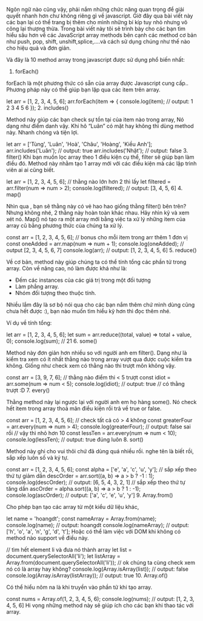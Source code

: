 Ngôn ngữ nào cũng vậy, phải nắm những chức năng quan trọng để giải quyết nhanh hơn chư không riêng gì về javascript. Giờ đây qua bài viết này các bạn lại có thể trang bị thêm cho mình những bí kíp tuy nhỏ nhưng võ công lại thượng thừa.
Trong bài viết này tôi sẽ trình bày cho các bạn tìm hiểu sâu hơn về các JavaScript array methods bên cạnh các method cơ bản như push, pop, shift, unshift,splice,….và cách sử dụng chúng như thế nào cho hiệu quả và đơn giản.

Và đây là 10 method array trong javascript được sử dụng phổ biến nhất:

1. forEach()

forEach là một phương thức có sẵn của array được Javascript cung cấp.. Phương pháp này có thể giúp bạn lặp qua các item trên array.

let arr = [1, 2, 3, 4, 5, 6];
  arr.forEach(item => {
    console.log(item); // output: 1 2 3 4 5 6
  });
2. includes()

Method này giúp các bạn check sự tồn tại của item nào trong array, Nó dạng như điểm danh vậy. Khi hô “Luân” có mặt hay không thì dùng method này. Nhanh chóng và tiện lợi.

let arr = ['Tùng', 'Luân', 'Hoà', 'Châu', 'Hoàng', 'Kiều Anh'];
arr.includes('Luân'); // output: true
arr.includes('Nhật'); // output: false
3. filter()
Khi bạn muốn lọc array theo 1 điều kiện cụ thể, filter sẽ giúp bạn làm điều đó.
Method này nhằm tạo 1 array mới với các điều kiện mà các lập trình viên ai ai cũng biết.

let arr = [1, 2, 3, 4, 5, 6];
// thằng nào lớn hơn 2 thì lấy
let filtered = arr.filter(num => num > 2);
console.log(filtered); // output: [3, 4, 5, 6]
4. map()

Nhìn qua , bạn sẽ thằng này có vẻ hao hao giống thằng filter() bên trên? Nhưng không nhé, 2 thằng này hoàn toàn khác nhau.
Hãy nhìn kỹ và xem xét nó. Map() nó tạo ra một array mới bằng việc ta xử lý những item của array cũ bằng phương thức của chúng ta xử lý.

const arr = [1, 2, 3, 4, 5, 6];
// bonus cho mỗi item trong arr thêm 1 đơn vị
const oneAdded = arr.map(num => num + 1);
console.log(oneAdded); // output [2, 3, 4, 5, 6, 7]
console.log(arr); // output: [1, 2, 3, 4, 5, 6]
5. reduce()

Về cơ bản, method này giúp chúng ta có thể tính tổng các phần tử trong array. Còn về nâng cao, nó làm được khá như là:
+ Đếm các instances của các giá trị trong một đối tượng
+ Làm phẳng array.
+ Nhóm đối tượng theo thuộc tính.

Nhiều lắm đây là sơ bộ nói qua cho các bạn nắm thêm chứ mình dùng cũng chưa hết được :), bạn nào muốn tìm hiểu kỹ hơn thì đọc thêm nhé.

Ví dụ về tính tổng:

let arr = [1, 2, 3, 4, 5, 6];
let sum = arr.reduce((total, value) => total + value, 0);
console.log(sum); // 21
6. some()

Method này đơn giản hơn nhiều so với người anh em filter().
Dạng như là kiểm tra xem có ít nhất thằng nào trong array vượt qua được cuộc kiểm tra không. Giống như check xem có thằng nào thi trượt môn không vậy.

const arr = [3, 9, 7, 6];
// thằng nào điểm thi < 5 trượt 
const idiot = arr.some(num => num < 5);
console.log(idiot); // output: true // có thằng trượt :D
7. every()

Thằng method này lại ngược lại với người anh em họ hàng some().
Nó check hết item trong array thoả mãn điều kiện rồi trả về true or false.

const arr = [1, 2, 3, 4, 5, 6];
// check tất cả có > 4 không
const greaterFour = arr.every(num => num > 4);
console.log(greaterFour); // output: false sai rồi
// vậy thì nhỏ hơn 10 
const lessTen = arr.every(num => num < 10);
console.log(lessTen); // output: true đúng luôn
8. sort()

Method này ghi cho vui thôi chứ đã dùng quá nhiều rồi. nghe tên là biết rồi, sắp xếp luôn số và ký tự.

const arr = [1, 2, 3, 4, 5, 6];
const alpha = ['e', 'a', 'c', 'u', 'y'];
// sắp xếp theo thứ tự giảm dần
descOrder = arr.sort((a, b) => a > b ? -1 : 1);
console.log(descOrder); // output: [6, 5, 4, 3, 2, 1]
// sắp xếp theo thứ tự tăng dần
ascOrder = alpha.sort((a, b) => a > b ? 1 : -1);
console.log(ascOrder); // output: ['a', 'c', 'e', 'u', 'y']
9. Array.from()

Cho phép bạn tạo các array từ một kiểu dữ liệu khác,

let name = 'hoangdt';
const nameArray = Array.from(name);
console.log(name); // output: hoangdt
console.log(nameArray); // output: ['h', 'o', 'a', 'n', 'g', 'd', 't'];
Hoặc có thể làm việc với DOM khi không có method nào support về điều này.

// tìm hết element li và đưa nó thành array
let list = document.querySelectorAll('li');
let listArray = Array.from(document.querySelectorAll('li'));
// ok chúng ta cùng check xem nó có là array hay không?
console.log(Array.isArray(list)); // output: false
console.log(Array.isArray(listArray));  // output: true
10. Array.of()

Có thể hiểu nôm na là khi truyền vào phần tử khi tạo array.

const nums = Array.of(1, 2, 3, 4, 5, 6);
console.log(nums); // output: [1, 2, 3, 4, 5, 6]
Hi vọng những method này sẽ giúp ích cho các bạn khi thao tác với array.